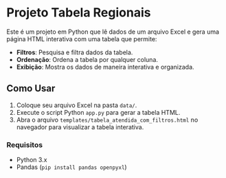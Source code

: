 # Projeto Tabela Regionais

Este é um projeto em Python que lê dados de um arquivo Excel e gera uma página HTML interativa com uma tabela que permite:

- **Filtros**: Pesquisa e filtra dados da tabela.
- **Ordenação**: Ordena a tabela por qualquer coluna.
- **Exibição**: Mostra os dados de maneira interativa e organizada.

## Como Usar

1. Coloque seu arquivo Excel na pasta `data/`.
2. Execute o script Python `app.py` para gerar a tabela HTML.
3. Abra o arquivo `templates/tabela_atendida_com_filtros.html` no navegador para visualizar a tabela interativa.

### Requisitos

- Python 3.x
- Pandas (`pip install pandas openpyxl`)
